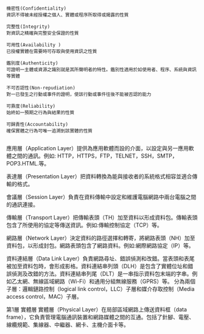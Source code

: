 #
```
機密性(Confidentiality)
資訊不得被未經授權之個人、實體或程序所取得或揭露的性質
```
```
完整性(Integrity)
對資訊之精確與完整安全保證的性質
```
```
可用性(Availability )
已授權實體在需要時可存取與使用資訊之性質
```
```
鑑別度(Authenticity)
可證明一主體或資源之識別就是其所聲明者的特性。鑑別性適用於如使用者、程序、系統與資訊等實體
```
```
不可否認性(Non-repudiation)
對一已發生之行動或事件的證明，使該行動或事件往後不能被否認的能力
```
```
可靠度(Reliability)
始終如一預期之行為與結果的性質
```
```
可歸責性(Accountability)
確保實體之行為可唯一追溯到該實體的性質
```
```
```
應用層（Application Layer）提供為應用軟體而設的介面，以設定與另一應用軟體之間的通訊。例如: HTTP，HTTPS，FTP，TELNET，SSH，SMTP，POP3.HTML.等。

表達層（Presentation Layer）把資料轉換為能與接收者的系統格式相容並適合傳輸的格式。

會議層（Session Layer）負責在資料傳輸中設定和維護電腦網路中兩台電腦之間的通訊連接。

傳輸層（Transport Layer）把傳輸表頭（TH）加至資料以形成資料包。傳輸表頭包含了所使用的協定等傳送資訊。例如:傳輸控制協定（TCP）等。

網路層（Network Layer）決定資料的路徑選擇和轉寄，將網路表頭（NH）加至資料包，以形成封包。網路表頭包含了網路資料。例如:網際網路協定（IP）等。

資料連結層（Data Link Layer）負責網路尋址、錯誤偵測和改錯。當表頭和表尾被加至資料包時，會形成影格。資料連結串列頭（DLH）是包含了實體位址和錯誤偵測及改錯的方法。資料連結串列尾（DLT）是一串指示資料包末端的字串。例如乙太網、無線區域網路（Wi-Fi）和通用分組無線服務（GPRS）等。
分為兩個子層：邏輯鏈路控制（logical link control，LLC）子層和媒介存取控制（Media access control，MAC）子層。

第1層 實體層
實體層（Physical Layer）在局部區域網路上傳送資料框（data frame），它負責管理電腦通訊裝置和網路媒體之間的互通。包括了針腳、電壓、線纜規範、集線器、中繼器、網卡、主機介面卡等。
```
